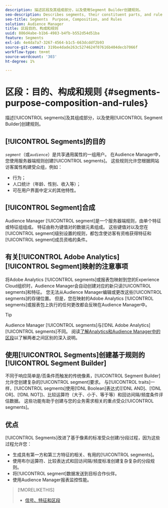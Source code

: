 ```yaml
---
description: 描述区段及其组成部分，以及使用Segment Builder创建规则。
seo-description: Describes segments, their constituent parts, and rule creation with Segment Builder.
seo-title: Segments  Purpose, Composition, and Rules
solution: Audience Manager
title: 区段目的、构成和规则
uuid: 886d4abe-b1b6-4983-b4fb-b552d54d51ba
feature: Segments
exl-id: 4e4da7a7-3267-4564-b1c5-663dcddf2b93
source-git-commit: 319be4dade263c5274624f07616b404decb7066f
workflow-type: tm+mt
source-wordcount: '303'
ht-degree: 1%

---
```


# 区段：目的、构成和规则 {#segments-purpose-composition-and-rules}

描述[!UICONTROL segments]及其组成部分，以及使用[!UICONTROL Segment Builder]创建规则。

## [!UICONTROL Segments]的目的

*`segment`*（或&#x200B;*`audience`*）是共享通用属性的一组用户。 在Audience Manager中，您使用服务器端规则创建[!UICONTROL segments]。 这些规则允许您根据网站访客属性构建受众组，例如：

* 行为；
* 人口统计（年龄、性别、收入等）；
* 可在用户界面中定义的其他特性。

## [!UICONTROL Segment]合成

Audience Manager [!UICONTROL segment]是一个服务器端规则，由单个特征或特征组组成。 特征由称为键值对的数据元素组成。 这些键值对以及您在[!UICONTROL segment]级别设置的规则，都包含使访客有资格获得特征和[!UICONTROL segment]成员资格的条件。

## 有关[!UICONTROL Adobe Analytics] [!UICONTROL Segment]映射的注意事项

将Adobe Analytics [!UICONTROL segments]或报表包映射到您的Experience Cloud组织时，Audience Manager会自动创建对应的新只读[!UICONTROL segments]和特征。 您无法从Audience Manager编辑或更改这些[!UICONTROL segments]的存储位置。 但是，您在映射的Adobe Analytics [!UICONTROL segments]或报表包上执行的任何更改都会反映在Audience Manager中。

>[!TIP]
>
>Audience Manager [!UICONTROL segments]与[!DNL Adobe Analytics] [!UICONTROL segments]不同。 阅读[了解Analytics和Audience Manager中的区段](https://experienceleague.adobe.com/docs/analytics/integration/audience-analytics/audience-analytics-workflow/aam-analytics-segments.html)以了解两者之间区别的深入说明。

## 使用[!UICONTROL Segments]创建基于规则的[!UICONTROL Segment Builder]

不同于响应简单是/否条件而触发的传统像素，[!UICONTROL Segment Builder]允许您创建复杂的[!UICONTROL segment]要求。 与[!UICONTROL traits]一样，[!UICONTROL segments]使用[!DNL Boolean]表达式([!DNL AND]、[!DNL OR]、[!DNL NOT])、比较运算符（大于、小于、等于等）和回访间隔/频度条件评估数据。 这些功能有助于创建与您的业务需求相关的重点受众[!UICONTROL segments]。

## 优点

[!UICONTROL Segments]改进了基于像素的标准受众创建/分段过程，因为这些过程允许您：

* 生成具有第一方和第三方特征的相关、有用的[!UICONTROL segments]。
* 使用布尔运算符、比较表达式和回访间隔/频度标准创建复杂复杂的分段规则。
* 将[!UICONTROL segment]数据发送到目标合作伙伴。
* 使用Audience Manager报表监控性能。

>[!MORELIKETHIS]
>
>* [信号、特征和区段](../../reference/signal-trait-segment.md)
